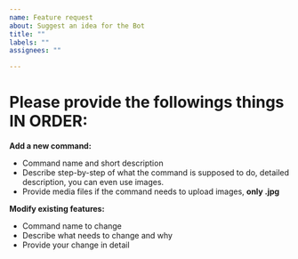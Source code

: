 ```yaml
---
name: Feature request
about: Suggest an idea for the Bot
title: ""
labels: ""
assignees: ""

---
```


# Please provide the followings things IN ORDER:

**Add a new command:**

- Command name and short description
- Describe step-by-step of what the command is supposed to do, detailed description, you can even use images.
- Provide media files if the command needs to upload images, **only .jpg**

**Modify existing features:**

- Command name to change
- Describe what needs to change and why
- Provide your change in detail

